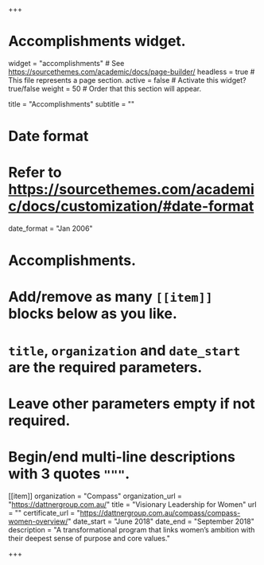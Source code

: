 +++
# Accomplishments widget.
widget = "accomplishments"  # See https://sourcethemes.com/academic/docs/page-builder/
headless = true  # This file represents a page section.
active = false  # Activate this widget? true/false
weight = 50  # Order that this section will appear.

title = "Accomplish&shy;ments"
subtitle = ""

# Date format
#   Refer to https://sourcethemes.com/academic/docs/customization/#date-format
date_format = "Jan 2006"

# Accomplishments.
#   Add/remove as many `[[item]]` blocks below as you like.
#   `title`, `organization` and `date_start` are the required parameters.
#   Leave other parameters empty if not required.
#   Begin/end multi-line descriptions with 3 quotes `"""`.

[[item]]
  organization = "Compass"
  organization_url = "https://dattnergroup.com.au/"
  title = "Visionary Leadership for Women"
  url = ""
  certificate_url = "https://dattnergroup.com.au/compass/compass-women-overview/"
  date_start = "June 2018"
  date_end = "September 2018"
  description = "A transformational program that links women’s ambition with their deepest sense of purpose and core values."

+++
